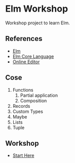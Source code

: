 # Elm Workshop

Workshop project to learn Elm.

## References

* [Elm](https://elm-lang.org/)
* [Elm Core Language](https://guide.elm-lang.org/core_language.html)
* [Online Editor](https://elm-editor.com/)


## Cose

1. Functions
   1. Partial application
   2. Composition
2. Records
3. Custom Types
4. Maybe
5. Lists
6. Tuple


## Workshop

* [Start Here](https://elm-editor.com/?project-state-deflate-base64=lZBRb5swFIX%2Fi5%2BzYgiEEKkPEC3EaYsUsoaUCFVgX8AbBISBNEP89wFbpfVhk%2FpwH3zse87x16EWKsGLy6uCFfkVy2jVoSgUgFYoretSrCQp4XXaRHe0yCWeiVCwQqo5%2FVKHwxQg1RWAtNCWcqiyZazKbGmoYCiMGgtZ13S60PQ4Npag6sBAQjPEeBxDBRcKm6rIrSmsQxXkRQtOwUCg1TmYIZqGlwSsrIhG4XxGoqLD9lPIL3eQ5SiYnTvkQiPAutXTkqzJQT%2FrkMnYuzQcxJiwUIcPhZ58jeY7TL6mOPKuzf7kYppnnJ3cjN6sDLZWS5Ws8W9mQeeuFtnP5Tq5v0f9ZPshSzF%2BZ7lT7XdVx5P4rwJkbSbEdkvGzYc%2Fpv99Oo0Vka2DwXvLyHrHXzyn8ue7lnnaD8JNzpS0ZPYzf1xbP9k2E%2F7B5KF9LH0lxeP90zfzujsQQWyj2Stv5YsikoOnfaf5sfY9DZMN%2FlwVd8C0Tx42zohuQKXlNDfqwRITW259%2Bygec2esh%2F0TKf%2By%2F4Bv4BQEQd%2F3vwA%3D&project-state-hash=83d504ea2c183ae32bf5395aa1fbe0285a6df4b510bb87bce8d2156304c79d23&file-path-to-open=src%2FMain.elm) 
